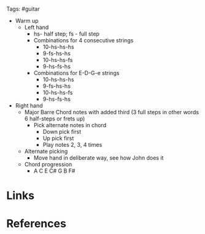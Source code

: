 Tags: #guitar 

- Warm up
	- Left hand
		- hs- half step; fs - full step
		- Combinations for 4 consecutive strings
			- 10-hs-hs-hs
			- 9-fs-hs-hs
			- 10-hs-hs-fs
			- 9-hs-fs-hs
		- Combinations for E-D-G-e strings
			- 10-hs-hs-hs
			- 9-fs-hs-hs
			- 10-hs-hs-fs
			- 9-hs-fs-hs
- Right hand
	- Major Barre Chord notes with added third (3 full steps in other words 6 half-steps or frets up)
		- Pick alternate notes in chord
			- Down pick first
			- Up pick first
			- Play notes 2, 3, 4 times
	- Alternate picking
		- Move hand in deliberate way, see how John does it
	- Chord progression
		- A C E C# G B F#



# Links

# References